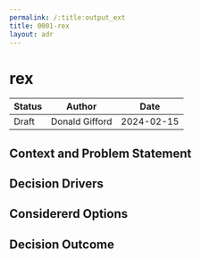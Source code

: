 ```yaml
---
permalink: /:title:output_ext
title: 0001-rex
layout: adr
---
```


# rex

| Status | Author         | Date       |
| ------ | -------------- | ---------- |
| Draft  | Donald Gifford | 2024-02-15 |

## Context and Problem Statement

## Decision Drivers

## Considererd Options

## Decision Outcome
